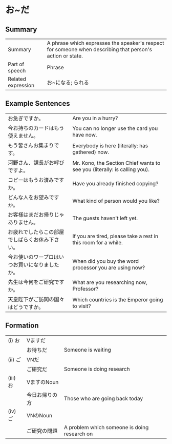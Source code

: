 # お~だ

## Summary

<table><tr>   <td>Summary</td>   <td>A phrase which expresses the speaker's respect for someone when describing that person's action or state.</td></tr><tr>   <td>Part of speech</td>   <td>Phrase</td></tr><tr>   <td>Related expression</td>   <td>お~になる; られる</td></tr></table>

## Example Sentences

<table><tr>   <td>お急ぎですか。</td>   <td>Are you in a hurry?</td></tr><tr>   <td>今お持ちのカードはもう使えません。</td>   <td>You can no longer use the card you have now.</td></tr><tr>   <td>もう皆さんお集まりです。</td>   <td>Everybody is here (literally: has gathered) now.</td></tr><tr>   <td>河野さん、課長がお呼びですよ。</td>   <td>Mr. Kono, the Section Chief wants to see you (literally: is calling you).</td></tr><tr>   <td>コピーはもうお済みですか。</td>   <td>Have you already finished copying?</td></tr><tr>   <td>どんな人をお望みですか。</td>   <td>What kind of person would you like?</td></tr><tr>   <td>お客様はまだお帰りじゃありません。</td>   <td>The guests haven't left yet.</td></tr><tr>   <td>お疲れでしたらこの部屋でしばらくお休み下さい。</td>   <td>If you are tired, please take a rest in this room for a while.</td></tr><tr>   <td>今お使いのワープロはいつお買いになりましたか。</td>   <td>When did you buy the word processor you are using now?</td></tr><tr>   <td>先生は今何をご研究ですか。</td>   <td>What are you researching now, Professor?</td></tr><tr>   <td>天皇陛下がご訪問の国々はどうですか。</td>   <td>Which countries is the Emperor going to visit?</td></tr></table>

## Formation

<table class="table"><tbody><tr class="tr head"><td class="td"><span class="numbers">(i)</span> <span class="concept">お</span></td><td class="td"><span>Vます</span><span class="concept">だ</span></td><td class="td"></td></tr><tr class="tr"><td class="td"><span class="concept"></span></td><td class="td"><span class="concept">お</span><span>待ち</span><span class="concept">だ</span></td><td class="td"><span>Someone is waiting</span></td></tr><tr class="tr head"><td class="td"><span class="numbers">(ii)</span> <span class="concept">ご</span></td><td class="td"><span>VN</span><span class="concept">だ</span></td><td class="td"></td></tr><tr class="tr"><td class="td"><span class="concept"></span></td><td class="td"><span class="concept">ご</span><span>研究</span><span class="concept">だ</span></td><td class="td"><span>Someone is doing research</span></td></tr><tr class="tr head"><td class="td"><span class="numbers">(iii)</span> <span class="concept">お</span></td><td class="td"><span>VますのNoun</span><span class="concept"></span></td><td class="td"></td></tr><tr class="tr"><td class="td"><span class="concept"></span></td><td class="td"><span>今日</span><span class="concept">お</span><span>帰りの方</span></td><td class="td"><span>Those who are going back today</span></td></tr><tr class="tr head"><td class="td"><span class="numbers">(iv)</span> <span class="concept">ご</span></td><td class="td"><span>VNのNoun</span><span class="concept"></span></td><td class="td"></td></tr><tr class="tr"><td class="td"><span class="concept"></span></td><td class="td"><span class="concept">ご</span><span>研究の問題</span></td><td class="td"><span>A problem which someone is doing research on</span></td></tr></tbody></table>

